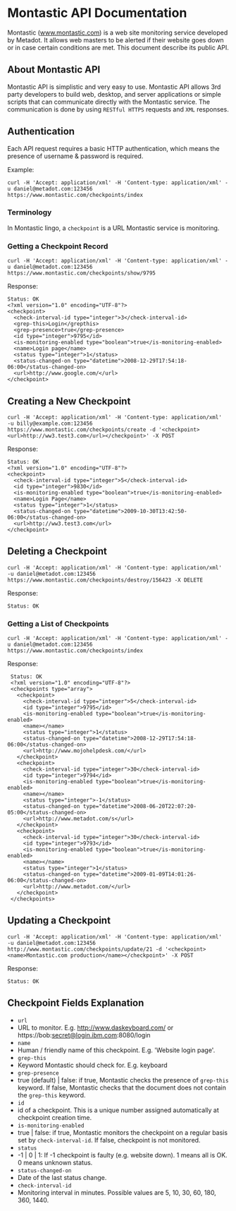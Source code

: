 # Montastic API Documentation

Montastic (www.montastic.com) is a web site monitoring service developed by Metadot. It allows web masters to be alerted if their website goes down or in case certain conditions are met. This document describe its public API.


## About Montastic API

Montastic API is simplistic and very easy to use. Montastic API allows 3rd party developers to build web, desktop, and server applications or simple scripts that can communicate directly with the Montastic service. The communication is done by using `RESTful HTTPS` requests and `XML` responses. 

## Authentication

Each API request requires a basic HTTP authentication, which means the presence of username & password is required.

Example:

    curl -H 'Accept: application/xml' -H 'Content-type: application/xml' -u daniel@metadot.com:123456 https://www.montastic.com/checkpoints/index

### Terminology

In Montastic lingo, a `checkpoint` is a URL Montastic service is monitoring.

### Getting a Checkpoint Record  

    curl -H 'Accept: application/xml' -H 'Content-type: application/xml' -u daniel@metadot.com:123456 https://www.montastic.com/checkpoints/show/9795

Response:

    Status: OK
    <?xml version="1.0" encoding="UTF-8"?>
    <checkpoint>
      <check-interval-id type="integer">3</check-interval-id>
      <grep-this>Login</grepthis>
      <grep-presence>true</grep-presence>
      <id type="integer">9795</id>
      <is-monitoring-enabled type="boolean">true</is-monitoring-enabled>
      <name>Login page</name>
      <status type="integer">1</status>
      <status-changed-on type="datetime">2008-12-29T17:54:18-06:00</status-changed-on>
      <url>http://www.google.com/</url>
    </checkpoint>

## Creating a New Checkpoint  

    curl -H 'Accept: application/xml' -H 'Content-type: application/xml'  -u billy@example.com:123456 https://www.montastic.com/checkpoints/create -d '<checkpoint><url>http://ww3.test3.com</url></checkpoint>' -X POST
    
Response:

    Status: OK
    <?xml version="1.0" encoding="UTF-8"?>
    <checkpoint>
      <check-interval-id type="integer">5</check-interval-id>
      <id type="integer">9830</id>
      <is-monitoring-enabled type="boolean">true</is-monitoring-enabled>
      <name>Login Page</name>
      <status type="integer">1</status>
      <status-changed-on type="datetime">2009-10-30T13:42:50-06:00</status-changed-on>
      <url>http://ww3.test3.com</url>
    </checkpoint>
    
    
## Deleting a Checkpoint

    curl -H 'Accept: application/xml' -H 'Content-type: application/xml'  -u daniel@metadot.com:123456 https://www.montastic.com/checkpoints/destroy/156423 -X DELETE
    
Response:

    Status: OK
    
### Getting a List of Checkpoints

    curl -H 'Accept: application/xml' -H 'Content-type: application/xml' -u daniel@metadot.com:123456 https://www.montastic.com/checkpoints/index
    
Response:

     Status: OK
     <?xml version="1.0" encoding="UTF-8"?>
     <checkpoints type="array">
       <checkpoint>
         <check-interval-id type="integer">5</check-interval-id>
         <id type="integer">9795</id>
         <is-monitoring-enabled type="boolean">true</is-monitoring-enabled>
         <name></name>
         <status type="integer">1</status>
         <status-changed-on type="datetime">2008-12-29T17:54:18-06:00</status-changed-on>
         <url>http://www.mojohelpdesk.com/</url>
       </checkpoint>
       <checkpoint>
         <check-interval-id type="integer">30</check-interval-id>
         <id type="integer">9794</id>
         <is-monitoring-enabled type="boolean">true</is-monitoring-enabled>
         <name></name>
         <status type="integer">-1</status>
         <status-changed-on type="datetime">2008-06-20T22:07:20-05:00</status-changed-on>
         <url>http://www.metadot.com/s</url>
       </checkpoint>
       <checkpoint>
         <check-interval-id type="integer">30</check-interval-id>
         <id type="integer">9793</id>
         <is-monitoring-enabled type="boolean">true</is-monitoring-enabled>
         <name></name>
         <status type="integer">1</status>
         <status-changed-on type="datetime">2009-01-09T14:01:26-06:00</status-changed-on>
         <url>http://www.metadot.com/</url>
       </checkpoint>
     </checkpoints>

## Updating a Checkpoint  

    curl -H 'Accept: application/xml' -H 'Content-type: application/xml'  -u daniel@metadot.com:123456 http://www.montastic.com/checkpoints/update/21 -d '<checkpoint><name>Montastic.com production</name></checkpoint>' -X POST
    
Response:

    Status: OK
    

## Checkpoint Fields Explanation  
 
 - `url`
  - URL to monitor. E.g. http://www.daskeyboard.com/ or https://bob:secret@login.ibm.com:8080/login
 - `name`
  - Human / friendly name of this checkpoint. E.g. 'Website login page'.
 - `grep-this`
  - Keyword Montastic should check for. E.g. keyboard
 - `grep-presence`
  - true (default) | false: if true, Montastic checks the presence of `grep-this` keyword. If false, Montastic checks that the document does not contain the `grep-this` keyword.
 - `id`
  - id of a checkpoint. This is a unique number assigned automatically at checkpoint creation time.
 - `is-monitoring-enabled`
  - true | false: if true, Montastic monitors the checkpoint on a regular basis set by `check-interval-id`. If false, checkpoint is not monitored.
 - `status`
  - -1 | 0 | 1: If -1 checkpoint is faulty (e.g. website down). 1 means all is OK. 0 means unknown status.
 - `status-changed-on`
  - Date of the last status change.
 - `check-interval-id`
  - Monitoring interval in minutes. Possible values are 5, 10, 30, 60, 180, 360, 1440.
 
